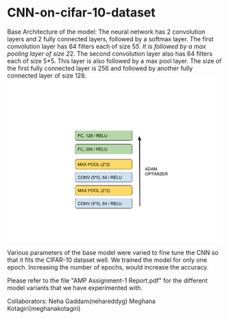 # CNN-on-cifar-10-dataset

Base Architecture of the model:
The neural network has 2 convolution layers and 2 fully connected
layers, followed by a softmax layer. The first convolution layer has 64 filters each of size
5*5. It is followed by a max pooling layer of size 2*2. The second convolution layer also
has 64 filters each of size 5*5. This layer is also followed by a max pool layer. The size
of the first fully connected layer is 256 and followed by another fully connected layer of
size 128.
![alt text](https://github.com/nehareddyg/CNN-on-cifar-10-dataset/blob/master/model.png)


Various parameters of the base model were varied to fine tune the CNN so that it fits the CIFAR-10 dataset well. We trained the model for only one epoch. Increasing the number of epochs, would increase the accuracy.

Please refer to the file "AMP Assignment-1 Report.pdf" for the different model variants that we have experimented with.

Collaborators:
Neha Gaddam(nehareddyg)
Meghana Kotagiri(meghanakotagiri)
